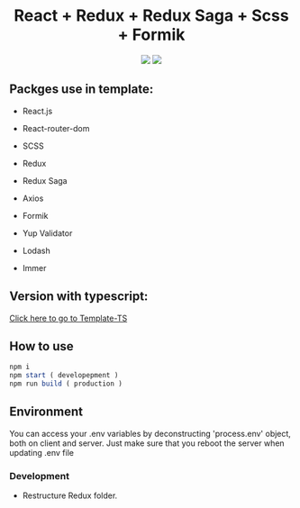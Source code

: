 <h1 align="center">React + Redux + Redux Saga + Scss + Formik</h1>

<p align="center">
  <a href="https://reactjs.org/" target="_blank"><img src="https://img.shields.io/badge/React-v16.13.1-%238DD6F9.svg?logo=React"></a>
  <a href="https://github.com/donezombie" target="_blank"><img src="https://img.shields.io/badge/licence-MIT-green.svg" /></a>
</p>

## Packges use in template:

- React.js
- React-router-dom
- SCSS

- Redux
- Redux Saga

- Axios
- Formik
- Yup Validator
- Lodash
- Immer

## Version with typescript:
[Click here to go to Template-TS](https://github.com/donezombie/react-boider-plate-ts)

## How to use

```javascript
npm i
npm start ( developepment )
npm run build ( production )
```

## Environment

You can access your .env variables by deconstructing 'process.env' object, both on client and server.
Just make sure that you reboot the server when updating .env file

### Development
- Restructure Redux folder. 